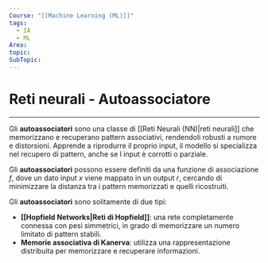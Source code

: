 ```yaml
---
Course: "[[Machine Learning (ML)]]"
tags:
  - IA
  - ML
Area: 
topic: 
SubTopic:
---
```

# Reti neurali - Autoassociatore
---
Gli __autoassociatori__ sono una classe di [[Reti Neurali (NN)|reti neurali]] che memorizzano e recuperano pattern associativi, rendendoli robusti a rumore e distorsioni. Apprende a riprodurre il proprio input, il modello si specializza nel recupero di pattern, anche se l input è corrotti o parziale.  

Gli __autoassociatori__ possono essere definiti da una funzione di associazione $f$, dove un dato input  $x$ viene mappato in un output $r$, cercando di minimizzare la distanza tra i pattern memorizzati e quelli ricostruiti.  

Gli __autoassociatori__ sono solitamente di due tipi:  
- __[[Hopfield Networks|Reti di Hopfield]]__: una rete completamente connessa con pesi simmetrici, in grado di memorizzare un numero limitato di pattern stabili.  
- __Memorie associativa di Kanerva__: utilizza una rappresentazione distribuita per memorizzare e recuperare informazioni.  
